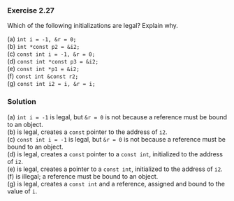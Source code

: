 ### Exercise 2.27

Which of the following initializations are legal? Explain why.

(a) `int i = -1, &r = 0;`  
(b) `int *const p2 = &i2;`  
(c) `const int i = -1, &r = 0;`  
(d) `const int *const p3 = &i2;`  
(e) `const int *p1 = &i2;`  
(f) `const int &const r2;`  
(g) `const int i2 = i, &r = i;`

### Solution

(a) `int i = -1` is legal, but `&r = 0` is not because a reference must be bound
to an object.  
(b) is legal, creates a `const` pointer to the address of `i2`.  
(c) `const int i = -1` is legal, but `&r = 0` is not because a reference must be
bound to an object.  
(d) is legal, creates a `const` pointer to a `const int`, initialized to the
address of `i2`.  
(e) is legal, creates a pointer to a `const int`, initialized to the address of
`i2`.  
(f) is illegal; a reference must be bound to an object.  
(g) is legal, creates a `const int` and a reference, assigned and bound to the
value of `i`.
